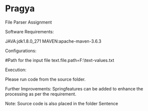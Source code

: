 # Pragya
File Parser Assignment

Software Requirements:

JAVA:jdk1.8.0_271
MAVEN:apache-maven-3.6.3


Configurations:


#Path for the input file
text.file.path=F:\\text-values.txt


Execution:

Please run code from the source folder.


Further Improvements:
Springfeatures can be added to enhance the processing as per the requirement.

Note:
Source code is also placed in the folder Sentence
